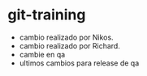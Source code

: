 # git-training
- cambio realizado por Nikos. 
- cambio realizado por Richard.
- cambie en qa
- ultimos cambios para release de qa

